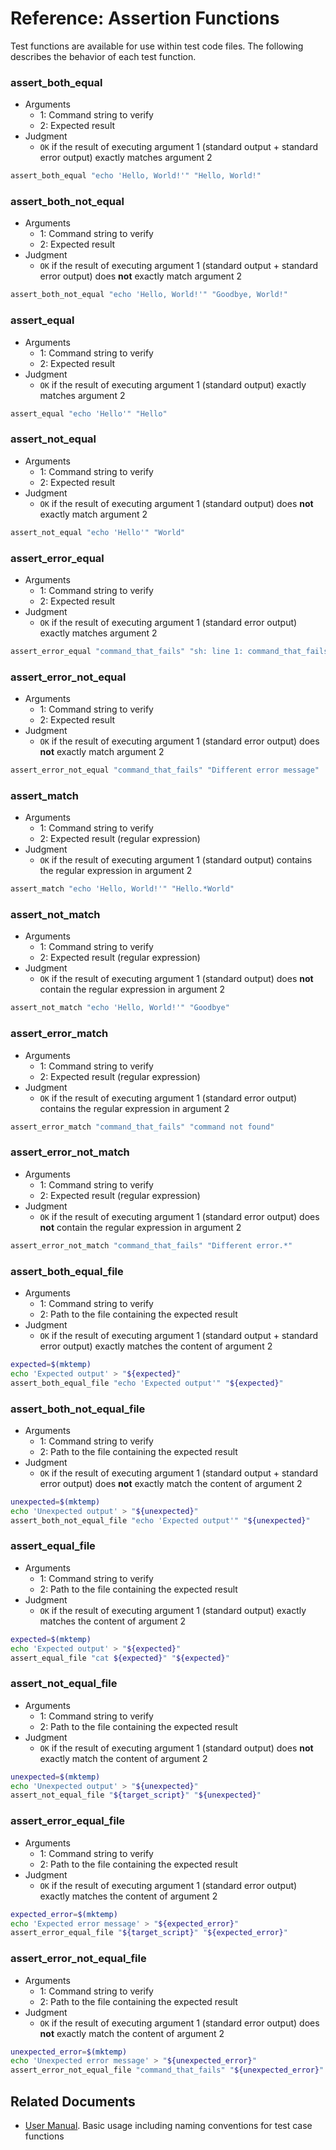 # Reference: Assertion Functions

Test functions are available for use within test code files.
The following describes the behavior of each test function.

### assert_both_equal

- Arguments
  - 1: Command string to verify
  - 2: Expected result
- Judgment
  - `OK` if the result of executing argument 1 (standard output + standard error output) exactly matches argument 2

```sh
assert_both_equal "echo 'Hello, World!'" "Hello, World!"
```

### assert_both_not_equal

- Arguments
  - 1: Command string to verify
  - 2: Expected result
- Judgment
  - `OK` if the result of executing argument 1 (standard output + standard error output) does **not** exactly match argument 2

```sh
assert_both_not_equal "echo 'Hello, World!'" "Goodbye, World!"
```

### assert_equal

- Arguments
  - 1: Command string to verify
  - 2: Expected result
- Judgment
  - `OK` if the result of executing argument 1 (standard output) exactly matches argument 2

```sh
assert_equal "echo 'Hello'" "Hello"
```

### assert_not_equal

- Arguments
  - 1: Command string to verify
  - 2: Expected result
- Judgment
  - `OK` if the result of executing argument 1 (standard output) does **not** exactly match argument 2

```sh
assert_not_equal "echo 'Hello'" "World"
```

### assert_error_equal

- Arguments
  - 1: Command string to verify
  - 2: Expected result
- Judgment
  - `OK` if the result of executing argument 1 (standard error output) exactly matches argument 2

```sh
assert_error_equal "command_that_fails" "sh: line 1: command_that_fails: command not found"
```

### assert_error_not_equal

- Arguments
  - 1: Command string to verify
  - 2: Expected result
- Judgment
  - `OK` if the result of executing argument 1 (standard error output) does **not** exactly match argument 2

```sh
assert_error_not_equal "command_that_fails" "Different error message"
```

### assert_match

- Arguments
  - 1: Command string to verify
  - 2: Expected result (regular expression)
- Judgment
  - `OK` if the result of executing argument 1 (standard output) contains the regular expression in argument 2

```sh
assert_match "echo 'Hello, World!'" "Hello.*World"
```

### assert_not_match

- Arguments
  - 1: Command string to verify
  - 2: Expected result (regular expression)
- Judgment
  - `OK` if the result of executing argument 1 (standard output) does **not** contain the regular expression in argument 2

```sh
assert_not_match "echo 'Hello, World!'" "Goodbye"
```

### assert_error_match

- Arguments
  - 1: Command string to verify
  - 2: Expected result (regular expression)
- Judgment
  - `OK` if the result of executing argument 1 (standard error output) contains the regular expression in argument 2

```sh
assert_error_match "command_that_fails" "command not found"
```

### assert_error_not_match

- Arguments
  - 1: Command string to verify
  - 2: Expected result (regular expression)
- Judgment
  - `OK` if the result of executing argument 1 (standard error output) does **not** contain the regular expression in argument 2

```sh
assert_error_not_match "command_that_fails" "Different error.*"
```

### assert_both_equal_file

- Arguments
  - 1: Command string to verify
  - 2: Path to the file containing the expected result
- Judgment
  - `OK` if the result of executing argument 1 (standard output + standard error output) exactly matches the content of argument 2

```sh
expected=$(mktemp)
echo 'Expected output' > "${expected}"
assert_both_equal_file "echo 'Expected output'" "${expected}"
```

### assert_both_not_equal_file

- Arguments
  - 1: Command string to verify
  - 2: Path to the file containing the expected result
- Judgment
  - `OK` if the result of executing argument 1 (standard output + standard error output) does **not** exactly match the content of argument 2

```sh
unexpected=$(mktemp)
echo 'Unexpected output' > "${unexpected}"
assert_both_not_equal_file "echo 'Expected output'" "${unexpected}"
```

### assert_equal_file

- Arguments
  - 1: Command string to verify
  - 2: Path to the file containing the expected result
- Judgment
  - `OK` if the result of executing argument 1 (standard output) exactly matches the content of argument 2

```sh
expected=$(mktemp)
echo 'Expected output' > "${expected}"
assert_equal_file "cat ${expected}" "${expected}"
```

### assert_not_equal_file

- Arguments
  - 1: Command string to verify
  - 2: Path to the file containing the expected result
- Judgment
  - `OK` if the result of executing argument 1 (standard output) does **not** exactly match the content of argument 2

```sh
unexpected=$(mktemp)
echo 'Unexpected output' > "${unexpected}"
assert_not_equal_file "${target_script}" "${unexpected}"
```

### assert_error_equal_file

- Arguments
  - 1: Command string to verify
  - 2: Path to the file containing the expected result
- Judgment
  - `OK` if the result of executing argument 1 (standard error output) exactly matches the content of argument 2

```sh
expected_error=$(mktemp)
echo 'Expected error message' > "${expected_error}"
assert_error_equal_file "${target_script}" "${expected_error}"
```

### assert_error_not_equal_file

- Arguments
  - 1: Command string to verify
  - 2: Path to the file containing the expected result
- Judgment
  - `OK` if the result of executing argument 1 (standard error output) does **not** exactly match the content of argument 2

```sh
unexpected_error=$(mktemp)
echo 'Unexpected error message' > "${unexpected_error}"
assert_error_not_equal_file "command_that_fails" "${unexpected_error}"
```

## Related Documents

- [User Manual](user_manual.md). Basic usage including naming conventions for test case functions

